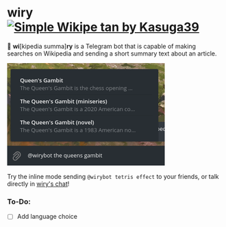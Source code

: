 # wiry <a title="User:Kasuga~commonswiki, CC BY-SA 3.0 &lt;https://creativecommons.org/licenses/by-sa/3.0&gt;, via Wikimedia Commons" href="https://commons.wikimedia.org/wiki/File:Simple_Wikipe_tan_by_Kasuga39.png"><img width="128" alt="Simple Wikipe tan by Kasuga39" src="https://upload.wikimedia.org/wikipedia/commons/6/6d/Simple_Wikipe_tan_by_Kasuga39.png"></a>

🤖 <b>wi</b>[kipedia summa]<b>ry</b> is a Telegram bot that is capable of making searches on Wikipedia and sending a short summary text about an article.


![hmmm](https://github.com/diksown/wiry/blob/main/img/wiry_queens.png)

Try the inline mode sending `@wirybot tetris effect` to your friends, or talk directly in [wiry's chat](https://t.me/wirybot)!

### To-Do:
- [ ] Add language choice

